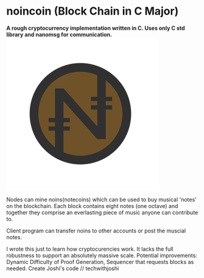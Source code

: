 # noincoin (Block Chain in C Major)
**A rough cryptocurrency implementation written in C. Uses only C std library and nanomsg for communication.**
![Coin Design](coin.png)

Nodes can mine noins(notecoins) which can be used to buy musical 'notes' on the blockchain. Each block contains eight notes (one octave) and together they comprise an everlasting piece of music anyone can contribute to.

Client program can transfer noins to other accounts or post the muscial notes.

I wrote this just to learn how cryptocurencies work. It lacks the full robustness to support an absolutely massive scale. Potential improvements: Dynamic Difficulty of Proof Generation, Sequencer that requests blocks as needed.
Create Joshi's code // techwithjoshi

